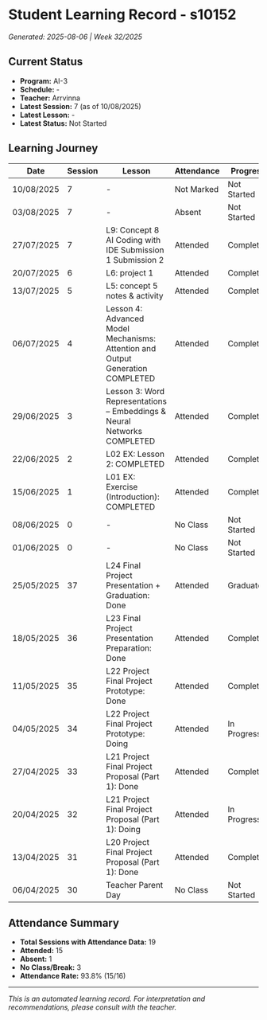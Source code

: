 # Student Learning Record - s10152
*Generated: 2025-08-06 | Week 32/2025*

## Current Status
- **Program:** AI-3
- **Schedule:**  -
- **Teacher:** Arrvinna
- **Latest Session:** 7 (as of 10/08/2025)
- **Latest Lesson:** -
- **Latest Status:** Not Started

## Learning Journey
| Date | Session | Lesson | Attendance | Progress |
|------|---------|--------|------------|----------|
| 10/08/2025 | 7 | - | Not Marked | Not Started |
| 03/08/2025 | 7 | - | Absent | Not Started |
| 27/07/2025 | 7 | L9: Concept 8 AI Coding with IDE Submission 1 Submission 2 | Attended | Completed |
| 20/07/2025 | 6 | L6: project 1 | Attended | Completed |
| 13/07/2025 | 5 | L5: concept 5 notes & activity | Attended | Completed |
| 06/07/2025 | 4 | Lesson 4: Advanced Model Mechanisms: Attention and Output Generation COMPLETED | Attended | Completed |
| 29/06/2025 | 3 | Lesson 3: Word Representations – Embeddings & Neural Networks COMPLETED | Attended | Completed |
| 22/06/2025 | 2 | L02 EX: Lesson 2: COMPLETED | Attended | Completed |
| 15/06/2025 | 1 | L01 EX: Exercise (Introduction): COMPLETED | Attended | Completed |
| 08/06/2025 | 0 | - | No Class | Not Started |
| 01/06/2025 | 0 | - | No Class | Not Started |
| 25/05/2025 | 37 | L24 Final Project Presentation + Graduation: Done | Attended | Graduated |
| 18/05/2025 | 36 | L23 Final Project Presentation Preparation: Done | Attended | Completed |
| 11/05/2025 | 35 | L22 Project Final Project Prototype: Done | Attended | Completed |
| 04/05/2025 | 34 | L22 Project Final Project Prototype: Doing | Attended | In Progress |
| 27/04/2025 | 33 | L21 Project Final Project Proposal (Part 1): Done | Attended | Completed |
| 20/04/2025 | 32 | L21 Project Final Project Proposal (Part 1): Doing | Attended | In Progress |
| 13/04/2025 | 31 | L20 Project Final Project Proposal (Part 1): Done | Attended | Completed |
| 06/04/2025 | 30 | Teacher Parent Day | No Class | Not Started |

## Attendance Summary
- **Total Sessions with Attendance Data:** 19
- **Attended:** 15
- **Absent:** 1
- **No Class/Break:** 3
- **Attendance Rate:** 93.8% (15/16)

---
*This is an automated learning record. For interpretation and recommendations, please consult with the teacher.*